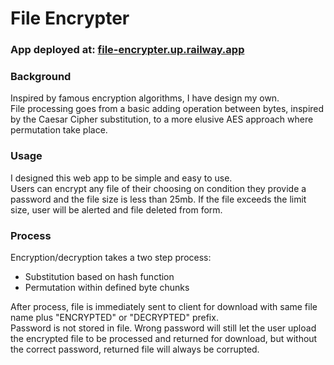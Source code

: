 # File Encrypter

### App deployed at: [file-encrypter.up.railway.app](https://file-encrypter.up.railway.app/)

### Background

Inspired by famous encryption algorithms, I have design my own.  
File processing goes from a basic adding operation between bytes, inspired by the Caesar Cipher substitution, to a more elusive AES approach where permutation take place.

### Usage

I designed this web app to be simple and easy to use.  
Users can encrypt any file of their choosing on condition they provide a password and the file size is less than 25mb. If the file exceeds the limit size, user will be alerted and file deleted from form.

### Process

Encryption/decryption takes a two step process:

- Substitution based on hash function
- Permutation within defined byte chunks

After process, file is immediately sent to client for download with same file name plus "ENCRYPTED" or "DECRYPTED" prefix.  
Password is not stored in file. Wrong password will still let the user upload the encrypted file to be processed and returned for download, but without the correct password, returned file will always be corrupted.

